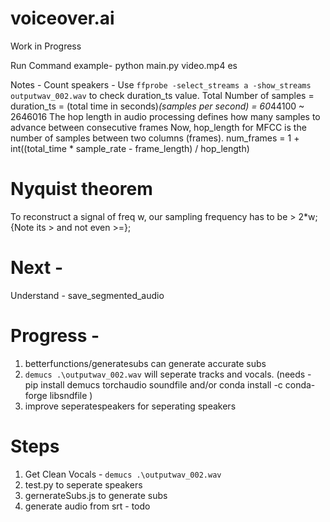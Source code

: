# voiceover.ai
Work in Progress

<!-- ----------------- -->

Run Command example- python main.py video.mp4 es

Notes - Count speakers -
Use ```ffprobe -select_streams a -show_streams outputwav_002.wav``` to check duration_ts value.
Total Number of samples = duration_ts = (total time in seconds)*(samples per second) = 60*44100 ~ 2646016
The hop length in audio processing defines how many samples to advance between consecutive frames
Now, hop_length for MFCC is the number of samples between two columns (frames).
num_frames = 1 + int((total_time * sample_rate - frame_length) / hop_length)

# Nyquist theorem 
To reconstruct a signal of freq w, our sampling frequency has to be > 2*w; {Note its > and not even >=};

# Next - 
Understand -  save_segmented_audio

# Progress  -
1. betterfunctions/generatesubs can generate accurate subs
2. ```demucs .\outputwav_002.wav``` will seperate tracks and vocals.  (needs - pip install demucs torchaudio soundfile and/or conda install -c conda-forge libsndfile )
3. improve seperatespeakers for seperating speakers

# Steps
1. Get Clean Vocals -  ```demucs .\outputwav_002.wav```
2. test.py to seperate speakers
3. gernerateSubs.js to generate subs
4. generate audio from srt - todo